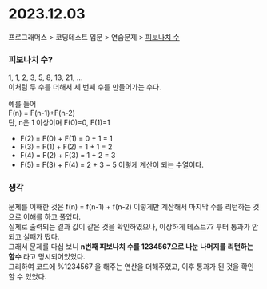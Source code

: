 # 2023.12.03
프로그래머스 > 코딩테스트 입문 > 연습문제 > [피보나치 수](https://school.programmers.co.kr/learn/courses/30/lessons/12945)

### 피보나치 수?
1, 1, 2, 3, 5, 8, 13, 21, ...<br>
이처럼 두 수를 더해서 세 번째 수를 만들어가는 수다.<br>

예를 들어<br>
F(n) = F(n-1)+F(n-2)<br>
단, n은 1 이상이며 F(0)=0, F(1)=1
- F(2) = F(0) + F(1) = 0 + 1 = 1 
- F(3) = F(1) + F(2) = 1 + 1 = 2 
- F(4) = F(2) + F(3) = 1 + 2 = 3 
- F(5) = F(3) + F(4) = 2 + 3 = 5
이렇게 계산이 되는 수열이다.<br>

### 생각
문제를 이해한 것은 f(n) = f(n-1) + f(n-2) 이렇게만 계산해서 마지막 수를 리턴하는 것으로 이해를 하고 풀었다.<br>
실제로 출력되는 결과 값이 같은 것을 확인하였으나, 이상하게 테스트7? 부터 통과가 안되고 실패가 떴다.<br>
그래서 문제를 다십 보니 <b>n번째 피보나치 수를 1234567으로 나눈 나머지를 리턴하는 함수</b> 라고 명시되어있었다.<br>
그리하여 코드에 %1234567 을 해주는 연산을 더해주었고, 이후 통과가 된 것을 확인할 수 있었다.<br>
